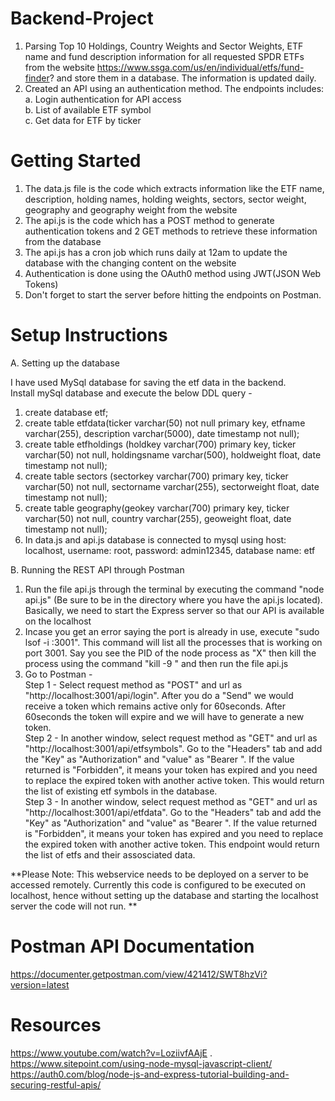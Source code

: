 # Backend-Project
1. Parsing Top 10 Holdings, Country Weights and Sector Weights, ETF name and fund description information for all requested SPDR ETFs from the website https://www.ssga.com/us/en/individual/etfs/fund-finder? and store them in a database. The information is updated daily.   
2. Created an API using an authentication method. The endpoints includes:   
  a. Login authentication for API access  
  b. List of available ETF symbol  
  c. Get data for ETF by ticker    
   
# Getting Started 

1. The data.js file is the code which extracts information like the ETF name, description, holding names, holding weights, sectors, sector weight, geography and geography weight from the website   
2. The api.js is the code which has a POST method to generate authentication tokens and 2 GET methods to retrieve these information from the database    
3. The api.js has a cron job which runs daily at 12am to update the database with the changing content on the website     
4. Authentication is done using the OAuth0 method using JWT(JSON Web Tokens)
5. Don't forget to start the server before hitting the endpoints on Postman.

# Setup Instructions

A. Setting up the database    
  
I have used MySql database for saving the etf data in the backend.  
Install mySql database and execute the below DDL query - 
  1. create database etf;   
  2. create table etfdata(ticker varchar(50) not null primary key, etfname varchar(255), description varchar(5000), date timestamp not null);   
  3. create table etfholdings (holdkey varchar(700) primary key, ticker varchar(50) not null, holdingsname varchar(500), holdweight float, date timestamp not null);    
  4. create table sectors (sectorkey varchar(700) primary key, ticker varchar(50) not null, sectorname varchar(255), sectorweight float, date timestamp not null);   
  5. create table geography(geokey varchar(700) primary key, ticker varchar(50) not null, country varchar(255), geoweight float, date timestamp not null);    
  6. In data.js and api.js database is connected to mysql using host: localhost, username: root, password: admin12345, database name: etf
   
   
B. Running the REST API through Postman
  1. Run the file api.js through the terminal by executing the command "node api.js" (Be sure to be in the directory where you have the api.js located). Basically, we need to start the Express server so that our API is available on the localhost   
  2. Incase you get an error saying the port is already in use, execute "sudo lsof -i :3001". This command will list all the processes that is working on port 3001. Say you see the PID of the node process as "X" then kill the process using the command "kill -9 <PID>" and then run the file api.js  
  3. Go to Postman -  
Step 1 - Select request method as "POST" and url as "http://localhost:3001/api/login". After you do a "Send" we would receive a token which remains active only for 60seconds. After 60seconds the token will expire and we will have to generate a new token.  
Step 2 - In another window, select request method as "GET" and url as "http://localhost:3001/api/etfsymbols". Go to the "Headers" tab and add the "Key" as "Authorization" and "value" as "Bearer <Token>". If the value returned is "Forbidden", it means your token has expired and you need to replace the expired token with another active token. This would return the list of existing etf symbols in the database.   
Step 3 - In another window, select request method as "GET" and url as "http://localhost:3001/api/etfdata". Go to the "Headers" tab and add the "Key" as "Authorization" and "value" as "Bearer <Token>". If the value returned is "Forbidden", it means your token has expired and you need to replace the expired token with another active token. This endpoint would return the list of etfs and their assosciated data.    
    
**Please Note: This webservice needs to be deployed on a server to be accessed remotely. Currently this code is configured to be executed on localhost, hence without setting up the database and starting the localhost server the code will not run. **   
  
  
# Postman API Documentation
https://documenter.getpostman.com/view/421412/SWT8hzVi?version=latest
  
  
# Resources
https://www.youtube.com/watch?v=LoziivfAAjE .    
https://www.sitepoint.com/using-node-mysql-javascript-client/     
https://auth0.com/blog/node-js-and-express-tutorial-building-and-securing-restful-apis/
